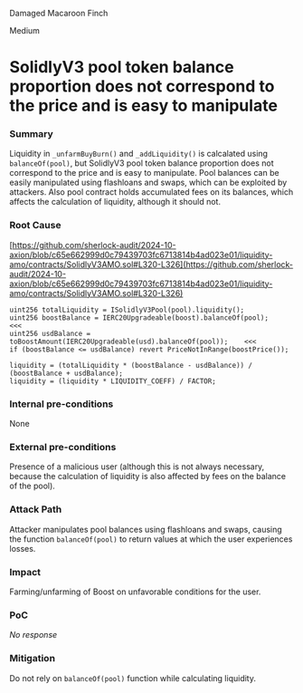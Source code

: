 Damaged Macaroon Finch

Medium

# SolidlyV3 pool token balance proportion does not correspond to the price and is easy to manipulate

### Summary

Liquidity in `_unfarmBuyBurn()` and `_addLiquidity()` is calcalated using `balanceOf(pool)`, but SolidlyV3 pool token balance proportion does not correspond to the price and is easy to manipulate. Pool balances can be easily manipulated using flashloans and swaps, which can be exploited by attackers. Also pool contract holds accumulated fees on its balances, which affects the calculation of liquidity, although it should not.

### Root Cause

[https://github.com/sherlock-audit/2024-10-axion/blob/c65e662999d0c79439703fc6713814b4ad023e01/liquidity-amo/contracts/SolidlyV3AMO.sol#L320-L326](https://github.com/sherlock-audit/2024-10-axion/blob/c65e662999d0c79439703fc6713814b4ad023e01/liquidity-amo/contracts/SolidlyV3AMO.sol#L320-L326)
```solidity
uint256 totalLiquidity = ISolidlyV3Pool(pool).liquidity();
uint256 boostBalance = IERC20Upgradeable(boost).balanceOf(pool);    <<<
uint256 usdBalance = toBoostAmount(IERC20Upgradeable(usd).balanceOf(pool));    <<<
if (boostBalance <= usdBalance) revert PriceNotInRange(boostPrice());

liquidity = (totalLiquidity * (boostBalance - usdBalance)) / (boostBalance + usdBalance);
liquidity = (liquidity * LIQUIDITY_COEFF) / FACTOR;
```


### Internal pre-conditions

None

### External pre-conditions

Presence of a malicious user (although this is not always necessary, because the calculation of liquidity is also affected by fees on the balance of the pool).

### Attack Path

Attacker manipulates pool balances using flashloans and swaps, causing the function `balanceOf(pool)` to return values ​​at which the user experiences losses.

### Impact

Farming/unfarming of Boost on unfavorable conditions for the user.

### PoC

_No response_

### Mitigation

Do not rely on `balanceOf(pool)` function while calculating liquidity.